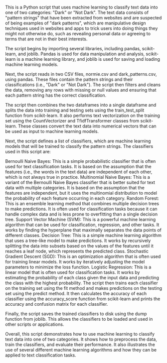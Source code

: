 This is a Python script that uses machine learning to classify text data into one of two categories: "Dark" or "Not Dark". The text data consists of "pattern strings" that have been extracted from websites and are suspected of being examples of "dark patterns", which are manipulative design techniques used in websites and apps to trick users into doing things they might not otherwise do, such as revealing personal data or agreeing to terms that are not in their best interests.

The script begins by importing several libraries, including pandas, scikit-learn, and joblib. Pandas is used for data manipulation and analysis, scikit-learn is a machine learning library, and joblib is used for saving and loading machine learning models.

Next, the script reads in two CSV files, normie.csv and dark_patterns.csv, using pandas. These files contain the pattern strings and their classifications (i.e., "Dark" or "Not Dark"). The script then filters and cleans the data, removing any rows with missing or null values and ensuring that each pattern string has the correct classification.

The script then combines the two dataframes into a single dataframe and splits the data into training and testing sets using the train_test_split function from scikit-learn. It also performs text vectorization on the training set using the CountVectorizer and TfidfTransformer classes from scikit-learn. These classes convert the text data into numerical vectors that can be used as input to machine learning models.

Next, the script defines a list of classifiers, which are machine learning models that will be trained to classify the pattern strings. The classifiers used in this script are:

Bernoulli Naive Bayes: This is a simple probabilistic classifier that is often used for text classification tasks. It is based on the assumption that the features (i.e., the words in the text data) are independent of each other, which is not always true in practice.
Multinomial Naive Bayes: This is a variant of the Bernoulli Naive Bayes classifier that is better suited for text data with multiple categories. It is based on the assumption that the features are independent, but it uses the multinomial distribution to model the probability of each feature occurring in each category.
Random Forest: This is an ensemble learning method that combines multiple decision trees to make predictions. It is often used for classification tasks because it can handle complex data and is less prone to overfitting than a single decision tree.
Support Vector Machine (SVM): This is a powerful machine learning algorithm that can be used for classification, regression, and other tasks. It works by finding the hyperplane that maximally separates the data points of different classes.
Decision Tree: This is a simple machine learning algorithm that uses a tree-like model to make predictions. It works by recursively splitting the data into subsets based on the values of the features until it reaches a leaf node, which represents the predicted class.
Stochastic Gradient Descent (SGD): This is an optimization algorithm that is often used for training linear models. It works by iteratively adjusting the model parameters to minimize the loss function.
Logistic Regression: This is a linear model that is often used for classification tasks. It works by estimating the probability of each class given the input data and predicting the class with the highest probability.
The script then trains each classifier on the training set using the fit method and makes predictions on the testing set using the predict method. It then calculates the accuracy of each classifier using the accuracy_score function from scikit-learn and prints the accuracy and confusion matrix for each classifier.

Finally, the script saves the trained classifiers to disk using the dump function from joblib. This allows the classifiers to be loaded and used in other scripts or applications.

Overall, this script demonstrates how to use machine learning to classify text data into one of two categories. It shows how to preprocess the data, train the classifiers, and evaluate their performance. It also illustrates the use of several different machine learning algorithms and how they can be applied to text classification tasks.